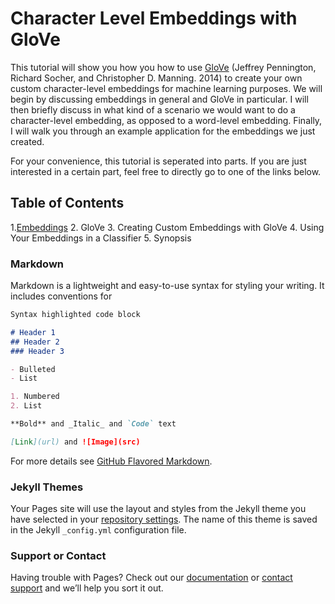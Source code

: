 # Character Level Embeddings with GloVe

This tutorial will show you how you how to use [GloVe](https://nlp.stanford.edu/projects/glove/) (Jeffrey Pennington, Richard Socher, and Christopher D. Manning. 2014) to create your own custom character-level embeddings for machine learning purposes. We will begin by discussing embeddings in general and GloVe in particular. I will then briefly discuss in what kind of a scenario we would want to do a character-level embedding, as opposed to a word-level embedding. Finally, I will walk you through an example application for the embeddings we just created.

For your convenience, this tutorial is seperated into parts. If you are just interested in a certain part, feel free to directly go to one of the links below.
## Table of Contents
1.<a href="Embeddings.md">Embeddings</a>
2. GloVe
3. Creating Custom Embeddings with GloVe
4. Using Your Embeddings in a Classifier
5. Synopsis



### Markdown

Markdown is a lightweight and easy-to-use syntax for styling your writing. It includes conventions for

```markdown
Syntax highlighted code block

# Header 1
## Header 2
### Header 3

- Bulleted
- List

1. Numbered
2. List

**Bold** and _Italic_ and `Code` text

[Link](url) and ![Image](src)
```

For more details see [GitHub Flavored Markdown](https://guides.github.com/features/mastering-markdown/).

### Jekyll Themes

Your Pages site will use the layout and styles from the Jekyll theme you have selected in your [repository settings](https://github.com/remo-help/character-embedding-with-glove/settings/pages). The name of this theme is saved in the Jekyll `_config.yml` configuration file.

### Support or Contact

Having trouble with Pages? Check out our [documentation](https://docs.github.com/categories/github-pages-basics/) or [contact support](https://support.github.com/contact) and we’ll help you sort it out.
